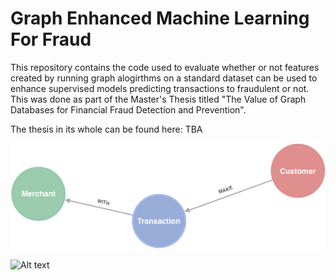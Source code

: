 # Graph Enhanced Machine Learning For Fraud

This repository contains the code used to evaluate whether or not features created by running graph alogirthms on a standard dataset can be used to enhance supervised models predicting transactions to fraudulent or not. This was done as part of the Master's Thesis titled "The Value of Graph Databases for Financial Fraud Detection and Prevention".

The thesis in its whole can be found here: TBA


![Alt text](pictures/Graph-model-standard.png "Graph Model")


![Alt text](pictures/Graph-model-pageerank.png "Unipartite Graph Representation")
